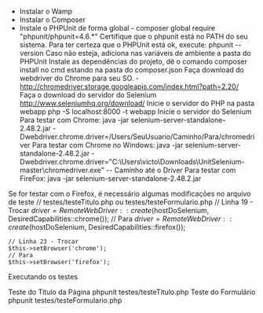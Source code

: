 ﻿- Instalar o Wamp
- Instalar o Composer
- Instale o PHPUnit de forma global - composer global require "phpunit/phpunit=4.6.*" 
	Certifique que o phpunit está no PATH do seu sistema.
	Para ter certeza que o PHPUnit está ok, execute: phpunit --version
		Caso não esteja, adiciona nas variáveis de ambiente a pasta do PHPUnit
Instale as dependências do projeto, dê o comando composer install no cmd estando na pasta do composer.json
Faça download do webdriver do Chrome para seu SO. - 
	http://chromedriver.storage.googleapis.com/index.html?path=2.20/
Faça o download do servidor do Selenium 
	http://www.seleniumhq.org/download/
Inicie o servidor do PHP na pasta webapp
	php -S localhost:8000 -t webapp
Inicie o servidor do Selenium
	Para testar com Chrome: java -jar selenium-server-standalone-2.48.2.jar -Dwebdriver.chrome.driver=/Users/SeuUsuario/Caminho/Para/chromedriver
	Para testar com Chrome no Windows: java -jar selenium-server-standalone-2.48.2.jar -Dwebdriver.chrome.driver="C:\Users\victo\Downloads\UnitSelenium-master\chromedriver.exe" -- Caminho até o Driver
	Para testar com FireFox: java -jar selenium-server-standalone-2.48.2.jar

Se for testar com o Firefox, é necessário algumas modificações no arquivo de teste
	// testes/testeTitulo.php ou testes/testeFormulario.php
	// Linha 19 - Trocar
	$driver = RemoteWebDriver::create($hostDoSelenium, DesiredCapabilities::chrome());
	// Para
	$driver = RemoteWebDriver::create($hostDoSelenium, DesiredCapabilities::firefox());

	// Linha 23 - Trocar
	$this->setBrowser('chrome');     
	// Para
	$this->setBrowser('firefox');

Executando os testes

Teste do Título da Página
	phpunit testes/testeTitulo.php
Teste do Formulário
	phpunit testes/testeFormulario.php
